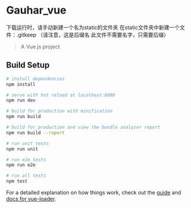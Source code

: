 # Gauhar_vue

下载运行时，请手动新建一个名为static的文件夹
在static文件夹中新建一个文件：.gitkeep   （请注意，这是后缀名     此文件不需要名字，只需要后缀）

> A Vue.js project

## Build Setup

``` bash
# install dependencies
npm install

# serve with hot reload at localhost:8080
npm run dev

# build for production with minification
npm run build

# build for production and view the bundle analyzer report
npm run build --report

# run unit tests
npm run unit

# run e2e tests
npm run e2e

# run all tests
npm test
```

For a detailed explanation on how things work, check out the [guide](http://vuejs-templates.github.io/webpack/) and [docs for vue-loader](http://vuejs.github.io/vue-loader).
